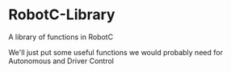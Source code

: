 RobotC-Library
==============

A library of functions in RobotC


We'll just put some useful functions we would probably need for Autonomous and Driver Control
